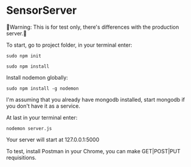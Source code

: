# SensorServer
:whale2:Warning: This is for test only, there's differences with the production server.:mushroom:

To start, go to project folder, in your terminal enter:

```sudo npm init```

```sudo npm install```

Install nodemon globally:

```sudo npm install -g nodemon```

I'm assuming that you already have mongodb installed, start mongodb if you don't have it as a service.

At last in your terminal enter:

```nodemon server.js```

Your server will start at 127.0.0.1:5000

To test, install Postman in your Chrome, you can make GET|POST|PUT requisitions.
